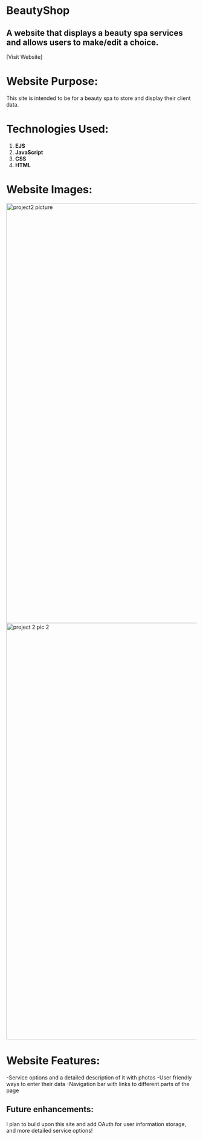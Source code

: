 # BeautyShop

## A website that displays a beauty spa services and allows users to make/edit a choice. 


[Visit Website]

# Website Purpose:
This site is intended to be for a  beauty spa to store and display their client data.


# Technologies Used:

1. **EJS**
2. **JavaScript**
3. **CSS**
4. **HTML**


# Website Images:

<img width="1109" alt="project2 picture" src="https://user-images.githubusercontent.com/110190777/190539283-16df898e-21a0-4041-a5da-08706519d328.png">


<img width="1100" alt="project 2 pic 2" src="https://user-images.githubusercontent.com/110190777/190539321-1a6939ef-b15c-4285-b11b-e9a3691d5c4a.png">


# Website Features:

-Service options and a detailed description of it with photos
-User friendly ways to enter their data
-Navigation bar with links to different parts of the page



## Future enhancements:

I plan to build upon this site and add OAuth for user information storage, and more detailed service options!
